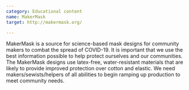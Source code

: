 ```yaml
---
category: Educational content
name: MakerMask
target: http://makermask.org/

---
```


MakerMask is a source for science-based mask designs for community makers to combat the spread of COVID-19. It is important that we use the best information possible to help protect ourselves and our communities. The MakerMask designs use latex-free, water-resistant materials that are likely to provide improved protection over cotton and elastic.  We need makers/sewists/helpers of all abilities to begin ramping up production to meet community needs.